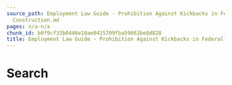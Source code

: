 ```yaml
---
source_path: Employment Law Guide - Prohibition Against Kickbacks in Federally Funded
  Construction.md
pages: n/a-n/a
chunk_id: b0f9cf33b0446e10ae0415709fba59661be8d828
title: Employment Law Guide - Prohibition Against Kickbacks in Federally Funded Construction
---
```

# Search
